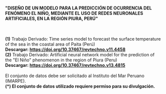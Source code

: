 <h4> <center></center>"DISEÑO DE UN MODELO PARA LA PREDICCIÓN DE OCURRENCIA DEL FENÓMENO EL NIÑO, MEDIANTE EL USO DE REDES NEURONALES ARTIFICIALES, EN LA REGIÓN PIURA, PERÚ"</center></h4>
<br>

<b>(1)</b> Trabajo Derivado: Time series model to forecast the surface temperature of the sea in the coastal area of Paita (Perú) <br>
<b>Descargar: https://doi.org/10.37467/revtechno.v11.4458 </b>
<br>
 <b>(2)</b> Trabajo Derivado: Artificial neural network model for the prediction of the "El Niño" phenomenon in the region of Piura (Peru) <br>
<b>Descargar: https://doi.org/10.37467/revtechno.v13.4815 </b>
<br>
<br>
El conjunto de datos debe ser solicitado al Instituto del Mar Peruano (IMARPE). <br>
<b> (*) El conjunto de datos utilizado requiere permiso para su divulgación. </b>
